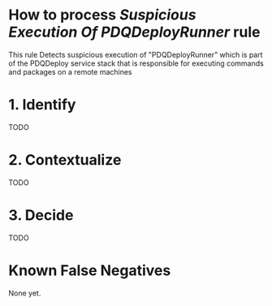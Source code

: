 # How to process *Suspicious Execution Of PDQDeployRunner* rule
This rule Detects suspicious execution of "PDQDeployRunner" which is part of the PDQDeploy service stack that is responsible for executing commands and packages on a remote machines

# 1. Identify
TODO

# 2. Contextualize
TODO

# 3. Decide
TODO

# Known False Negatives
None yet.
